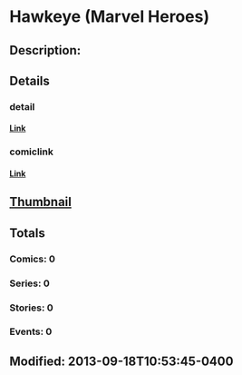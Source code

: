 # Hawkeye (Marvel Heroes)
## Description: 
## Details
### detail
#### [Link](http://marvel.com/characters/23/hawkeye?utm_campaign=apiRef&utm_source=225578a89fc76f3d20fbffda5d17a88d)
### comiclink
#### [Link](http://marvel.com/comics/characters/1017311/hawkeye_marvel_heroes?utm_campaign=apiRef&utm_source=225578a89fc76f3d20fbffda5d17a88d)
## [Thumbnail](http://i.annihil.us/u/prod/marvel/i/mg/2/70/5239be7020a11.jpg)
## Totals
### Comics: 0
### Series: 0
### Stories: 0
### Events: 0
## Modified: 2013-09-18T10:53:45-0400